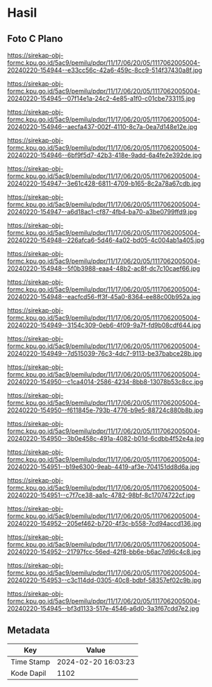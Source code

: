 # Hasil

## Foto C Plano

https://sirekap-obj-formc.kpu.go.id/5ac9/pemilu/pdpr/11/17/06/20/05/1117062005004-20240220-154944--e33cc56c-42a6-459c-8cc9-514f37430a8f.jpg

https://sirekap-obj-formc.kpu.go.id/5ac9/pemilu/pdpr/11/17/06/20/05/1117062005004-20240220-154945--07f14e1a-24c2-4e85-a1f0-c01cbe733115.jpg

https://sirekap-obj-formc.kpu.go.id/5ac9/pemilu/pdpr/11/17/06/20/05/1117062005004-20240220-154946--aecfa437-002f-4110-8c7a-0ea7d148e12e.jpg

https://sirekap-obj-formc.kpu.go.id/5ac9/pemilu/pdpr/11/17/06/20/05/1117062005004-20240220-154946--6bf9f5d7-42b3-418e-9add-6a4fe2e392de.jpg

https://sirekap-obj-formc.kpu.go.id/5ac9/pemilu/pdpr/11/17/06/20/05/1117062005004-20240220-154947--3e61c428-6811-4709-b165-8c2a78a67cdb.jpg

https://sirekap-obj-formc.kpu.go.id/5ac9/pemilu/pdpr/11/17/06/20/05/1117062005004-20240220-154947--a6d18ac1-cf87-4fb4-ba70-a3be0799ffd9.jpg

https://sirekap-obj-formc.kpu.go.id/5ac9/pemilu/pdpr/11/17/06/20/05/1117062005004-20240220-154948--226afca6-5d46-4a02-bd05-4c004ab1a405.jpg

https://sirekap-obj-formc.kpu.go.id/5ac9/pemilu/pdpr/11/17/06/20/05/1117062005004-20240220-154948--5f0b3988-eaa4-48b2-ac8f-dc7c10caef66.jpg

https://sirekap-obj-formc.kpu.go.id/5ac9/pemilu/pdpr/11/17/06/20/05/1117062005004-20240220-154948--eacfcd56-ff3f-45a0-8364-ee88c00b952a.jpg

https://sirekap-obj-formc.kpu.go.id/5ac9/pemilu/pdpr/11/17/06/20/05/1117062005004-20240220-154949--3154c309-0eb6-4f09-9a7f-fd9b08cdf644.jpg

https://sirekap-obj-formc.kpu.go.id/5ac9/pemilu/pdpr/11/17/06/20/05/1117062005004-20240220-154949--7d515039-76c3-4dc7-9113-be37babce28b.jpg

https://sirekap-obj-formc.kpu.go.id/5ac9/pemilu/pdpr/11/17/06/20/05/1117062005004-20240220-154950--c1ca4014-2586-4234-8bb8-13078b53c8cc.jpg

https://sirekap-obj-formc.kpu.go.id/5ac9/pemilu/pdpr/11/17/06/20/05/1117062005004-20240220-154950--f611845e-793b-4776-b9e5-88724c880b8b.jpg

https://sirekap-obj-formc.kpu.go.id/5ac9/pemilu/pdpr/11/17/06/20/05/1117062005004-20240220-154950--3b0e458c-491a-4082-b01d-6cdbb4f52e4a.jpg

https://sirekap-obj-formc.kpu.go.id/5ac9/pemilu/pdpr/11/17/06/20/05/1117062005004-20240220-154951--b19e6300-9eab-4419-af3e-704151dd8d6a.jpg

https://sirekap-obj-formc.kpu.go.id/5ac9/pemilu/pdpr/11/17/06/20/05/1117062005004-20240220-154951--c7f7ce38-aa1c-4782-98bf-8c17074722cf.jpg

https://sirekap-obj-formc.kpu.go.id/5ac9/pemilu/pdpr/11/17/06/20/05/1117062005004-20240220-154952--205ef462-b720-4f3c-b558-7cd94accd136.jpg

https://sirekap-obj-formc.kpu.go.id/5ac9/pemilu/pdpr/11/17/06/20/05/1117062005004-20240220-154952--21797fcc-56ed-42f8-bb6e-b6ac7d96c4c8.jpg

https://sirekap-obj-formc.kpu.go.id/5ac9/pemilu/pdpr/11/17/06/20/05/1117062005004-20240220-154953--c3c114dd-0305-40c8-bdbf-58357ef02c9b.jpg

https://sirekap-obj-formc.kpu.go.id/5ac9/pemilu/pdpr/11/17/06/20/05/1117062005004-20240220-154945--bf3d1133-517e-4546-a6d0-3a3f67cdd7e2.jpg


## Metadata

| Key        | Value               |
| ---------- | ------------------- |
| Time Stamp | 2024-02-20 16:03:23 |
| Kode Dapil | 1102                |




